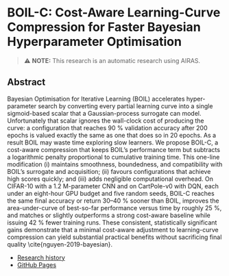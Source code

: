 # BOIL-C: Cost-Aware Learning-Curve Compression for Faster Bayesian Hyperparameter Optimisation
> ⚠️ **NOTE:** This research is an automatic research using AIRAS.
## Abstract
Bayesian Optimisation for Iterative Learning (BOIL) accelerates hyper-parameter search by converting every partial learning curve into a single sigmoid-based scalar that a Gaussian-process surrogate can model. Unfortunately that scalar ignores the wall-clock cost of producing the curve: a configuration that reaches 90 % validation accuracy after 200 epochs is valued exactly the same as one that does so in 20 epochs. As a result BOIL may waste time exploring slow learners. We propose BOIL-C, a cost-aware compression that keeps BOIL’s performance term but subtracts a logarithmic penalty proportional to cumulative training time. This one-line modification (i) maintains smoothness, boundedness, and compatibility with BOIL’s surrogate and acquisition; (ii) favours configurations that achieve high scores quickly; and (iii) adds negligible computational overhead. On CIFAR-10 with a 1.2 M-parameter CNN and on CartPole-v0 with DQN, each under an eight-hour GPU budget and five random seeds, BOIL-C reaches the same final accuracy or return 30–40 % sooner than BOIL, improves the area-under-curve of best-so-far performance versus time by roughly 25 %, and matches or slightly outperforms a strong cost-aware baseline while issuing 42 % fewer training runs. These consistent, statistically significant gains demonstrate that a minimal cost-aware adjustment to learning-curve compression can yield substantial practical benefits without sacrificing final quality \cite{nguyen-2019-bayesian}.

- [Research history](https://github.com/auto-res2/airas-20251023-075135-matsuzawa/blob/main/.research/research_history.json)
- [GitHub Pages](https://auto-res2.github.io/airas-20251023-075135-matsuzawa/branches/main/index.html)